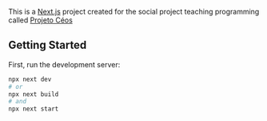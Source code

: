This is a [Next.js](https://nextjs.org/) project created for the social project teaching programming called [Projeto Céos](https://www.notion.so/Projeto-C-os-Dev-Aprendiz-265d9164a0704b85a365b8826ac56116)


## Getting Started

First, run the development server:

```bash
npx next dev
# or
npx next build
# and
npx next start
```
